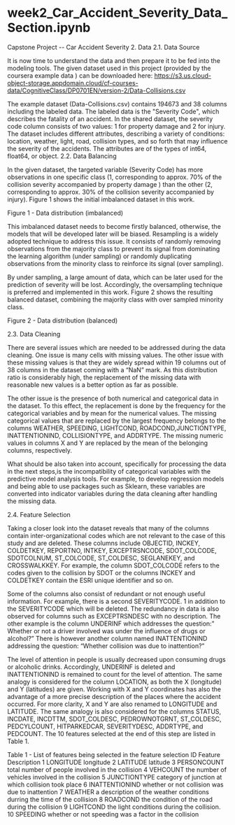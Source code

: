 # week2_Car_Accident_Severity_Data_Section.ipynb

Capstone Project -- Car Accident Severity
2. Data
2.1. Data Source

It is now time to understand the data and then prepare it to be fed into the modeling tools. The given dataset used in this 
project (provided by the coursera example data ) 
can be downloaded here: https://s3.us.cloud-object-storage.appdomain.cloud/cf-courses-data/CognitiveClass/DP0701EN/version-2/Data-Collisions.csv

The example dataset (Data-Collisions.csv) contains 194673 and 38 columns including the labeled data. The labeled data 
is the "Severity Code", which describes the fatality of an accident. In the shared dataset, the severity code column 
consists of two values: 1 for property damage and 2 for injury. The dataset includes different attributes, describing
a variety of conditions: location, weather, light, road, collision types, and so forth that may influence the severity
of the accidents. The attributes are of the types of int64, float64, or object.
2.2. Data Balancing

In the given dataset, the targeted variable (Severity Code) has more observations in one specific class (1, corresponding
to approx. 70% of the collision severity accompanied by property damage ) than the other (2, corresponding to approx.
30% of the collision severity accompanied by injury). Figure 1 shows the initial imbalanced dataset in this work.

Figure 1 - Data distribution (imbalanced)

This imbalanced dataset needs to become firstly balanced, otherwise, the models that will be developed later will be biased. 
Resampling is a widely adopted technique to address this issue. It consists of randomly removing observations from the majority
class to prevent its signal from dominating the learning algorithm (under sampling) or randomly duplicating observations from the
minority class to reinforce its signal (over sampling).

By under sampling, a large amount of data, which can be later used for the prediction of severity will be lost. Accordingly, 
the oversampling technique is preferred and implemented in this work. Figure 2 shows the resulting balanced dataset, combining 
the majority class with over sampled minority class.

Figure 2 - Data distribution (balanced)

2.3. Data Cleaning

There are several issues which are needed to be addressed during the data cleaning. One issue is many cells with missing values.
The other issue with these missing values is that they are widely spread within 19 columns out of 38 columns in the dataset coming 
with a “NaN” mark. As this distribution ratio is considerably high, the replacement of the missing data with reasonable new values 
is a better option as far as possible.

The other issue is the presence of both numerical and categorical data in the dataset. To this effect, the replacement is done by 
the frequency for the categorical variables and by mean for the numerical values. The missing categorical values that are replaced 
by the largest frequency belongs to the columns WEATHER, SPEEDING, LIGHTCOND, ROADCOND,JUNCTIONTYPE, INATTENTIONIND, COLLISIONTYPE,
and ADDRTYPE. The missing numeric values in columns X and Y are replaced by the mean of the belonging columns, respectively.

What should be also taken into account, specifically for processing the data in the next steps,is the incompatibility of categorical
variables with the predictive model analysis tools. For example, to develop regression models and being able to use packages such as
Sklearn, these variables are converted into indicator variables during the data cleaning after handling the missing data.

2.4. Feature Selection

Taking a closer look into the dataset reveals that many of the columns contain inter-organizational codes which are not 
relevant to the case of this study and are deleted. These columns include OBJECTID, INCKEY, COLDETKEY, REPORTNO, INTKEY, 
EXCEPTRSNCODE, SDOT_COLCODE, SDOTCOLNUM, ST_COLCODE, ST_COLDESC, SEGLANEKEY, and CROSSWALKKEY. For example, the column 
SDOT_COLCODE refers to the codes given to the collision by SDOT or the columns INCKEY and COLDETKEY contain the ESRI 
unique identifier and so on.

Some of the columns also consist of redundant or not enough useful information. For example, there is a second SEVERITYCODE.
1 in addition to the SEVERITYCODE which will be deleted. The redundancy in data is also observed for columns such as EXCEPTRSNDESC 
with no description. The other example is the column UNDERINF which addresses the question:” Whether or not a driver involved was
under the influence of drugs or alcohol?” There is however another column named INATTENTIONIND addressing the question:
“Whether collision was due to inattention?”

The level of attention in people is usually decreased upon consuming drugs or alcoholic drinks. Accordingly, UNDERINF is
deleted and INATTENTIONIND is remained to count for the level of attention. The same analogy is considered for the column
LOCATION, as both the X (longitude) and Y (latitudes) are given. Working with X and Y coordinates has also the advantage of 
a more precise description of the places where the accident occurred. For more clarity, X and Y are also renamed to LONGITUDE
and LATITUDE. The same analogy is also considered for the columns STATUS, INCDATE, INCDTTM, SDOT_COLDESC, PEDROWNOTGRNT, 
ST_COLDESC, PEDCYLCOUNT, HITPARKEDCAR, SEVERITYDESC, ADDRTYPE, and PEDCOUNT. The 10 features selected at the end of this step are listed in Table 1.

Table 1 - List of features being selected in the feature selection
ID 	Feature 	      Description
1 	LONGITUDE 	    longitude
2 	LATITUDE 	      latitude
3 	PERSONCOUNT 	  total number of people involved in the collision
4 	VEHCOUNT 	      the number of vehicles involved in the collision
5 	JUNCTIONTYPE 	  category of junction at which collision took place
6 	INATTENTIONIND 	whether or not collision was due to inattention
7 	WEATHER         a description of the weather conditions durring the time of the collision
8 	ROADCOND 	      the condition of the road during the collision
9 	LIGHTCOND     	the light conditions during the collision.
10 	SPEEDING       	whether or not speeding was a factor in the collision
